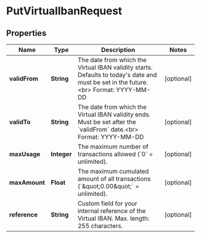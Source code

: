 

# PutVirtualIbanRequest


## Properties

| Name | Type | Description | Notes |
|------------ | ------------- | ------------- | -------------|
|**validFrom** | **String** | The date from which the Virtual IBAN validity starts. Defaults to today&#39;s date and must be set in the future.&lt;br&gt; Format: YYYY-MM-DD  |  [optional] |
|**validTo** | **String** | The date from which the Virtual IBAN validity ends. Must be set after the &#x60;validFrom&#x60; date.&lt;br&gt; Format: YYYY-MM-DD  |  [optional] |
|**maxUsage** | **Integer** | The maximum number of transactions allowed (&#x60;0&#x60; &#x3D; unlimited).   |  [optional] |
|**maxAmount** | **Float** | The maximum cumulated amount of all transactions (&#x60;\&quot;0.00\&quot;&#x60; &#x3D; unlimited).  |  [optional] |
|**reference** | **String** | Custom field for your internal reference of the Virtual IBAN.  Max. length: 255 characters.  |  [optional] |



